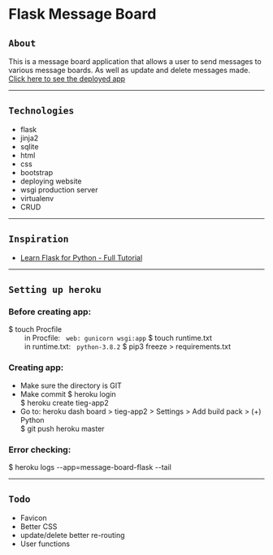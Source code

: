 # Flask Message Board

## `About`

This is a message board application that allows a user to send messages to various message boards. As well as update and delete messages made.  
<a href="https://tieg-app2.herokuapp.com/">Click here to see the deployed app</a>

---

## `Technologies`

* flask
* jinja2
* sqlite
* html
* css
* bootstrap
* deploying website
* wsgi production server
* virtualenv
* CRUD

---

## `Inspiration`

* <a href="https://www.youtube.com/watch?v=Z1RJmh_OqeA&t=1221s">Learn Flask for Python - Full Tutorial</a>

---

## `Setting up heroku`

### Before creating app:
$ touch Procfile  
&nbsp; &nbsp; &nbsp; &nbsp; in Procfile: &nbsp; `web: gunicorn wsgi:app`
$ touch runtime.txt  
&nbsp; &nbsp; &nbsp; &nbsp; in runtime.txt: &nbsp; `python-3.8.2`
$ pip3 freeze > requirements.txt

### Creating app:
* Make sure the directory is GIT
* Make commit
$ heroku login  
$ heroku create tieg-app2  
* Go to: heroku dash board > tieg-app2 > Settings > Add build pack > (+) Python  
$ git push heroku master

### Error checking:
$ heroku logs --app=message-board-flask --tail

---

## `Todo`

* Favicon
* Better CSS
* update/delete better re-routing
* User functions